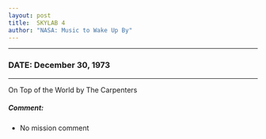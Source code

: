```yaml
---
layout: post
title:  SKYLAB 4
author: "NASA: Music to Wake Up By"
---
```


----
### DATE: December 30, 1973
----
On Top of the World by The Carpenters

##### Comment:
* No mission comment
